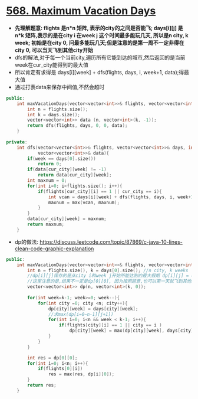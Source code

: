 # [568. Maximum Vacation Days](https://leetcode.com/problems/maximum-vacation-days/description/)
* **先理解题意: flights 是n\*n 矩阵,  表示的city的之间是否能飞; days[i][j] 是 n\*k 矩阵,表示的是在city i 在week j 这个时间最多能玩几天, 所以是n city, k week; 初始是在city 0, 问最多能玩几天;但是注意的是第一周不一定非得在city 0, 可以当天飞到其他city开始**
* dfs的解法,对于每一个当前city,遍历所有它能到达的城市,然后返回的是当前week在cur_city能得到的最大值
* 所以肯定有求得是 days[i][week] + dfs(flights, days, i, week+1, data);得最大值
* 通过打表data来保存中间值,不然会超时

```c++
public:
    int maxVacationDays(vector<vector<int>>& flights, vector<vector<int>>& days) {
        int n = flights.size();
        int k = days.size();
        vector<vector<int>> data (n, vector<int>(k, -1));
        return dfs(flights, days, 0, 0, data);
    }
    
private:
    int dfs(vector<vector<int>>& flights, vector<vector<int>>& days, int cur_city, int week, 
            vector<vector<int>>& data){
        if(week == days[0].size())
            return 0;
        if(data[cur_city][week] != -1)
            return data[cur_city][week];
        int maxnum = 0;
        for(int i=0; i<flights.size(); i++){
            if(flights[cur_city][i] == 1 || cur_city == i){
                int vcan = days[i][week] + dfs(flights, days, i, week+1, data);
                maxnum = max(vcan, maxnum);
            }
        }
        data[cur_city][week] = maxnum;
        return maxnum;
    }
```

* dp的做法: https://discuss.leetcode.com/topic/87869/c-java-10-lines-clean-code-graphic-explanation

```c++
public:
    int maxVacationDays(vector<vector<int>>& flights, vector<vector<int>>& days) {
        int n = flights.size(), k = days[0].size(); //n city, k weeks
        //dp[i][j]保存的是从city i和week j开始所能达到的最大假期 dp[i][j] = days[i][j] + max(dp[i=0~n-1][j+1])
        //这里注意的是,结果不一定是dp[0][0], 因为按照题意,也可以第一天就飞到其他城市去,所以结果应该是dp[0~n-1][0]中最大的
        vector<vector<int>> dp(n, vector<int>(k, 0)); 
        
        for(int week=k-1; week>=0; week--){
            for(int city =0; city <n; city++){
                dp[city][week] = days[city][week];
                //求max(dp[i=0~n-1][j+1])
                for(int i=0; i<n && week < k-1; i++){
                    if(flights[city][i] == 1 || city == i )
                        dp[city][week] = max(dp[city][week], days[city][week] + dp[i][week+1]);
                }
            }
        }

        int res = dp[0][0];
        for(int i=0; i<n; i++){
            if(flights[0][i])
                res = max(res, dp[i][0]);
        }
        return res;
    }
```

